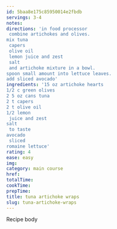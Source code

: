 ```yaml
---
id: 5baa8e175c85950014e2fbdb
servings: 3-4
notes:
directions: 'in food processor
 combine artichokes and olives.
mix tuna
 capers
 olive oil
 lemon juice and zest
 salt
 and artichoke mixture in a bowl.
spoon small amount into lettuce leaves.
add sliced avocado'
ingredients: '15 oz artichoke hearts
1/2 c green olives
2 5 oz cans tuna
2 t capers
2 t olive oil
1/2 lemon
 juice and zest
salt
 to taste
avocado
 sliced
romaine lettuce'
rating: 4
ease: easy
img:
category: main course
href:
totalTime:
cookTime:
prepTime:
title: tuna artichoke wraps
slug: tuna-artichoke-wraps
---
```

Recipe body